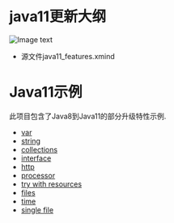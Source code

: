 # java11更新大纲

![Image text](jdk11_features.png)
- 源文件java11_features.xmind

# Java11示例

此项目包含了Java8到Java11的部分升级特性示例.

- [var](src/main/java/com/company/var)
- [string](src/main/java/com/company/string)
- [collections](src/main/java/com/company/collections)
- [interface](src/main/java/com/company/interfaces)
- [http](src/main/java/com/company/http)
- [processor](src/main/java/com/company/processor)
- [try with resources](src/main/java/com/company/trywithresources)
- [files](src/main/java/com/company/files)
- [time](src/main/java/com/company/time)
- [single file](src/main/java/com/company/singlefile)
